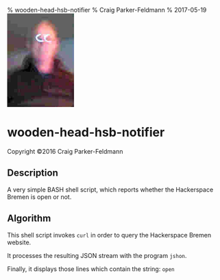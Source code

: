 % wooden-head-hsb-notifier
% Craig Parker-Feldmann
% 2017-05-19
![Wooden head](./images/whhn-03.jpg)
# wooden-head-hsb-notifier

Copyright ©2016 Craig Parker-Feldmann

## Description

A very simple BASH shell script, which reports whether the
Hackerspace Bremen is open or not.

## Algorithm

This shell script invokes ``curl`` in order to query the
Hackerspace Bremen website.

It processes the resulting JSON stream with the
program ``jshon``.

Finally, it displays those lines which contain the
string: ``open``

<!-- Local Variables: -->
<!-- mode: markdown -->
<!-- tab-width: 4 -->
<!-- End: -->

<!-- EOF -->
